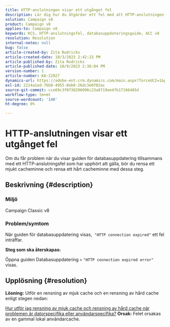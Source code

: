 ```yaml
---
title: HTTP-anslutningen visar ett utgånget fel
description: Lär dig hur du åtgärdar ett fel med att HTTP-anslutningen har upphört att gälla när du visar uppdateringsdatabasguiden i Adobe Campaign Classic.
solution: Campaign v8
product: Campaign v8
applies-to: Campaign v8
keywords: KCS, HTTP-anslutningsfel, databasuppdateringsguide, ACC v8
resolution: Resolution
internal-notes: null
bug: false
article-created-by: Zita Rodricks
article-created-date: 10/3/2023 2:42:23 PM
article-published-by: Zita Rodricks
article-published-date: 10/9/2023 2:36:04 PM
version-number: 1
article-number: KA-22927
dynamics-url: https://adobe-ent.crm.dynamics.com/main.aspx?forceUCI=1&pagetype=entityrecord&etn=knowledgearticle&id=f0bd8a0c-fb61-ee11-be6e-6045bd006268
exl-id: 2214a1ed-76b8-4955-8eb0-26dc3e0f02ac
source-git-commit: cce69c3f0f38296096c23a8f19ee4fb17166465d
workflow-type: tm+mt
source-wordcount: '140'
ht-degree: 0%

---
```


# HTTP-anslutningen visar ett utgånget fel


Om du får problem när du visar guiden för databasuppdatering tillsammans med ett HTTP-anslutningsfel som har upphört att gälla, bör du rensa ett mjukt cacheminne och rensa ett hårt cacheminne med dessa steg.

## Beskrivning {#description}


### <b>Miljö</b>

Campaign Classic v8



### <b>Problem/symtom</b>

När guiden för databasuppdatering visas,  `"HTTP connection expired"` ett fel inträffar.

<b>Steg som ska återskapas:</b>

Öppna guiden Databasuppdatering `>`  `"HTTP connection expired error"` visas.


## Upplösning {#resolution}

<b>Lösning:</b>
Utför en rensning av mjuk cache och en rensning av hård cache enligt stegen nedan:

[Hur utför jag rensning av mjuk cache och rensning av hård cache när problemen är datorspecifika eller användarspecifika?](https://experienceleague.adobe.com/docs/campaign-classic/using/getting-started/starting-with-adobe-campaign/faq/faq-campaign-config.html?lang=en#perform-soft-cache-clear)
<b>Orsak:</b>
Felet orsakas av en gammal lokal användarcache.
